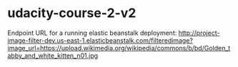 # udacity-course-2-v2
Endpoint URL for a running elastic beanstalk deployment:
http://project-image-filter-dev.us-east-1.elasticbeanstalk.com/filteredimage?image_url=https://upload.wikimedia.org/wikipedia/commons/b/bd/Golden_tabby_and_white_kitten_n01.jpg
